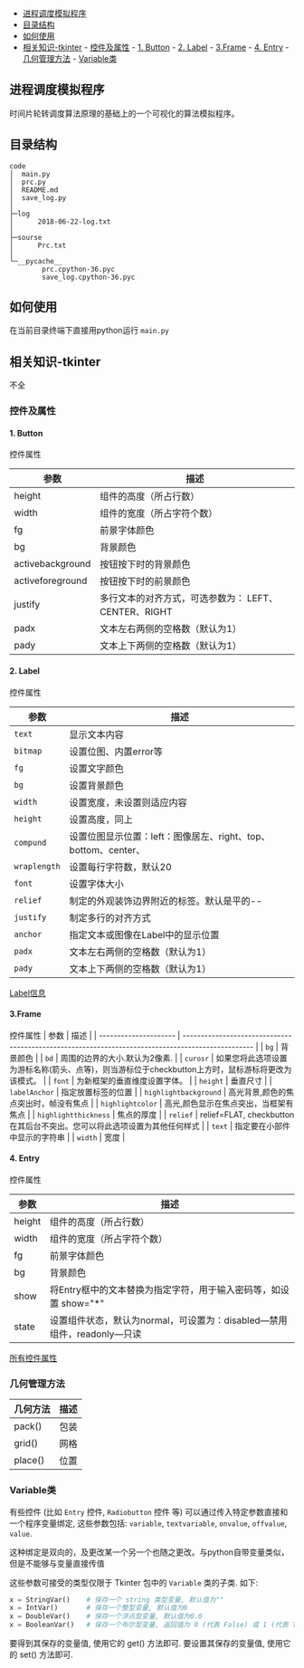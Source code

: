 - [进程调度模拟程序](#进程调度模拟程序)
- [目录结构](#目录结构)
- [如何使用](#如何使用)
- [相关知识-tkinter](#相关知识-tkinter)
        - [控件及属性](#控件及属性)
                - [1. Button](#1-button)
                - [2. Label](#2-label)
                - [3.Frame](#3frame)
                - [4. Entry](#4-entry)
        - [几何管理方法](#几何管理方法)
        - [Variable类](#variable类)

## 进程调度模拟程序

时间片轮转调度算法原理的基础上的一个可视化的算法模拟程序。

## 目录结构
```
code
│  main.py
│  prc.py
│  README.md
│  save_log.py
│
├─log
│      2018-06-22-log.txt
│
├─sourse
│      Prc.txt
│
└─__pycache__
        prc.cpython-36.pyc
        save_log.cpython-36.pyc
```

## 如何使用

在当前目录终端下直接用python运行 `main.py`

## 相关知识-tkinter

不全

### 控件及属性

#### 1. Button
控件属性

| 参数             | 描述                                                  |
| ---------------- | ----------------------------------------------------- |
| height           | 组件的高度（所占行数）                                |
| width            | 组件的宽度（所占字符个数）                            |
| fg               | 前景字体颜色                                          |
| bg               | 背景颜色                                              |
| activebackground | 按钮按下时的背景颜色                                  |
| activeforeground | 按钮按下时的前景颜色                                  |
| justify          | 多行文本的对齐方式，可选参数为： LEFT、 CENTER、RIGHT |
| padx             | 文本左右两侧的空格数（默认为1）                       |
| pady             | 文本上下两侧的空格数（默认为1）                       |


#### 2. Label
控件属性

| 参数         | 描述                                                           |
| ------------ | -------------------------------------------------------------- |
| `text`       | 显示文本内容                                                   |
| `bitmap`     | 设置位图、内置error等                                          |
| `fg`         | 设置文字颜色                                                   |
| `bg`         | 设置背景颜色                                                   |
| `width`      | 设置宽度，未设置则适应内容                                     |
| `height`     | 设置高度，同上                                                 |
| `compund`    | 设置位图显示位置：left：图像居左、right、top、bottom、center、 |
| `wraplength` | 设置每行字符数，默认20                                         |
| `font`       | 设置字体大小                                                   |
| `relief`     | 制定的外观装饰边界附近的标签。默认是平的--                     |
| `justify`    | 制定多行的对齐方式                                             |
| `anchor`     | 指定文本或图像在Label中的显示位置                              |
| `padx`       | 文本左右两侧的空格数（默认为1）                                |
| `pady`       | 文本上下两侧的空格数（默认为1）                                |

[Label信息](https://jingyan.baidu.com/article/0320e2c1ebc3681b87507b2a.html)

#### 3.Frame
控件属性
| 参数                  | 描述                                                                                              |
| --------------------- | ------------------------------------------------------------------------------------------------- |
| `bg`                  | 背景颜色                                                                                          |
| `bd`                  | 周围的边界的大小.默认为2像素.                                                                     |
| `curosr`              | 如果您将此选项设置为游标名称(箭头、点等)，则当游标位于checkbutton上方时，鼠标游标将更改为该模式。 |
| `font`                | 为新框架的垂直维度设置字体。                                                                      |
| `height`              | 垂直尺寸                                                                                          |
| `labelAnchor`         | 指定放置标签的位置                                                                                |
| `highlightbackground` | 高光背景,颜色的焦点突出时，帧没有焦点                                                             |
| `highlightcolor`      | 高光,颜色显示在焦点突出，当框架有焦点                                                             |
| `highlightthickness`  | 焦点的厚度                                                                                        |
| `relief`              | relief=FLAT, checkbutton在其后台不突出。您可以将此选项设置为其他任何样式                          |
| `text`                | 指定要在小部件中显示的字符串                                                                      |
| `width`               | 宽度                                                                                              |

#### 4. Entry
控件属性

| 参数   | 描述                                                                     |
| ------ | ------------------------------------------------------------------------ |
| height | 组件的高度（所占行数）                                                   |
| width  | 组件的宽度（所占字符个数）                                               |
| fg     | 前景字体颜色                                                             |
| bg     | 背景颜色                                                                 |
| show   | 将Entry框中的文本替换为指定字符，用于输入密码等，如设置 show="*"         |
| state  | 设置组件状态，默认为normal，可设置为：disabled—禁用组件，readonly—只读 |


[所有控件属性](http://www.eefocus.com/nightseas/blog/15-05/312601_ba94e.html)
### 几何管理方法
| 几何方法 | 描述 |
| -------- | ---- |
| pack()   | 包装 |
| grid()   | 网格 |
| place()  | 位置 |

### Variable类
有些控件 (比如 `Entry` 控件, `Radiobutton` 控件 等) 可以通过传入特定参数直接和一个程序变量绑定, 这些参数包括: `variable`, `textvariable`, `onvalue`, `offvalue`, `value`. 

这种绑定是双向的，及更改某一个另一个也随之更改。与python自带变量类似，但是不能够与变量直接传值

这些参数可接受的类型仅限于 Tkinter 包中的 `Variable` 类的子类. 如下:

```python
x = StringVar()    # 保存一个 string 类型变量, 默认值为""
x = IntVar()       # 保存一个整型变量, 默认值为0
x = DoubleVar()    # 保存一个浮点型变量, 默认值为0.0
x = BooleanVar()   # 保存一个布尔型变量, 返回值为 0 (代表 False) 或 1 (代表 True)
```

要得到其保存的变量值, 使用它的 get() 方法即可. 
要设置其保存的变量值, 使用它的 set() 方法即可.
